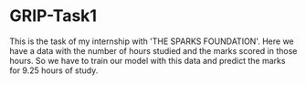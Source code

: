 # GRIP-Task1
This is the task of my internship with 'THE SPARKS FOUNDATION'.
Here we have a data with the number of hours studied and the marks scored in those hours.
So we have to train our model with this data and predict the marks for 9.25 hours of study.
